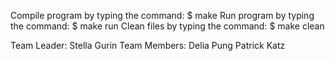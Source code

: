 Compile program by typing the command: 		$ make
Run program by typing the command: 		    $ make run
Clean files by typing the command: 			  $ make clean

Team Leader:                              Stella Gurin
Team Members:                             Delia Pung
                                          Patrick Katz
